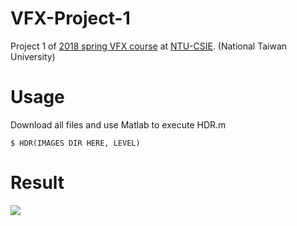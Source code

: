 # VFX-Project-1
Project 1 of [2018 spring VFX course](https://www.csie.ntu.edu.tw/~cyy/courses/vfx/18spring/assignments/proj1/index.html) at [NTU-CSIE](https://www.csie.ntu.edu.tw). (National Taiwan University)
# Usage
Download all files and use Matlab to execute HDR.m
```
$ HDR(IMAGES DIR HERE, LEVEL)
```
# Result
![](https://github.com/kevinisbest/VFX-Project-1/blob/master/tone%20mapping%20result/R06922106_R06946009_artifact_2.png)
